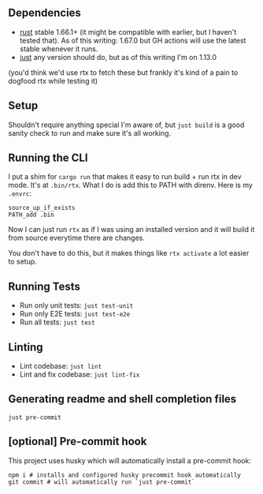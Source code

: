 ## Dependencies

* [rust](https://www.rust-lang.org/) stable 1.66.1+ (it might be compatible with earlier, but I haven't tested that). As of this writing: 1.67.0 but GH actions will use the latest stable whenever it runs.
* [just](https://github.com/casey/just) any version should do, but as of this writing I'm on 1.13.0

(you'd think we'd use rtx to fetch these but frankly it's kind of a pain to dogfood rtx while testing it)

## Setup

Shouldn't require anything special I'm aware of, but `just build` is a good sanity check to run and make sure it's all working.

## Running the CLI

I put a shim for `cargo run` that makes it easy to run build + run rtx in dev mode. It's at `.bin/rtx`. What I do is add this to PATH
with direnv. Here is my `.envrc`:

```
source_up_if_exists
PATH_add .bin
```

Now I can just run `rtx` as if I was using an installed version and it will build it from source everytime there are changes.

You don't have to do this, but it makes things like `rtx activate` a lot easier to setup.

## Running Tests

* Run only unit tests: `just test-unit`
* Run only E2E tests: `just test-e2e`
* Run all tests: `just test`

## Linting

* Lint codebase: `just lint`
* Lint and fix codebase: `just lint-fix`

## Generating readme and shell completion files

```
just pre-commit
```

## [optional] Pre-commit hook

This project uses husky which will automatically install a pre-commit hook:

```
npm i # installs and configured husky precommit hook automatically
git commit # will automatically run `just pre-commit`
```
